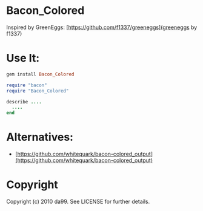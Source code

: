 Bacon\_Colored
==================

Inspired by GreenEggs: [https://github.com/f1337/greeneggs](greeneggs by f1337)

Use It:
=====

```rb
gem install Bacon_Colored
```

```rb
require "bacon"
require "Bacon_Colored"

describe ....
  ....
end

```

Alternatives:
======

* [https://github.com/whitequark/bacon-colored_output](https://github.com/whitequark/bacon-colored_output)

Copyright
==============

Copyright (c) 2010 da99. See LICENSE for further details.


